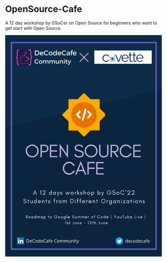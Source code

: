 # OpenSource-Cafe
A 12 day workshop by GSoCer on Open Source for beginners who want to get start with Open Source.

![Blue Necktie Business Success Workshop Poster (2)](resources/images/Open-Source-Cafe-Poster.png)

